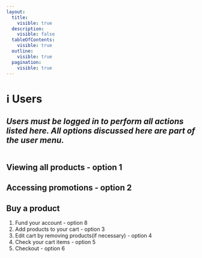```yaml
---
layout:
  title:
    visible: true
  description:
    visible: false
  tableOfContents:
    visible: true
  outline:
    visible: true
  pagination:
    visible: true
---
```


# ℹ️ Users

## _Users must be logged in to perform all actions listed here. All options discussed here are part of the user menu._

<figure><img src="https://www.playbookux.com/wp-content/uploads/2016/06/Screen-Shot-2020-03-27-at-11.24.58-AM-300x173.png" alt=""><figcaption></figcaption></figure>

## Viewing all products - option 1

## Accessing promotions - option 2

## Buy a product

1. Fund your account - option 8
2. Add products to your cart - option 3
3. Edit cart by removing products(if necessary)  - option 4
4. Check your cart items - option 5
5. Checkout - option 6
